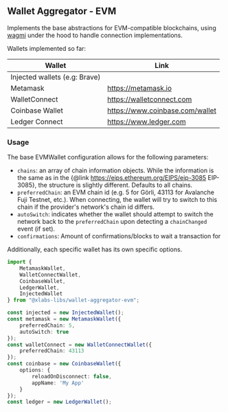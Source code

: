 ## Wallet Aggregator - EVM

Implements the base abstractions for EVM-compatible blockchains, using [wagmi](https://github.com/wagmi-dev/wagmi) under the hood to handle connection implementations.

Wallets implemented so far:

| Wallet | Link |
| - | - |
| Injected wallets (e.g: Brave) | |
| Metamask | https://metamask.io |
| WalletConnect | https://walletconnect.com |
| Coinbase Wallet | https://www.coinbase.com/wallet |
| Ledger Connect | https://www.ledger.com |

### Usage

The base EVMWallet configuration allows for the following parameters:

 * `chains`: an array of chain information objects. While the information is the same as in the {@link https://eips.ethereum.org/EIPS/eip-3085 EIP-3085}, the structure is slightly different. Defaults to all chains.
 * `preferredChain`: an EVM chain id (e.g. 5 for Görli, 43113 for Avalanche Fuji Testnet, etc.). When connecting, the wallet will try to switch to this chain if the provider's network's chain id differs.
 * `autoSwitch`: indicates whether the wallet should attempt to switch the network back to the `preferredChain` upon detecting a `chainChanged` event (if set).
 * `confirmations`: Amount of confirmations/blocks to wait a transaction for

Additionally, each specific wallet has its own specific options.

```ts
import {
    MetamaskWallet,
    WalletConnectWallet,
    CoinbaseWallet,
    LedgerWallet,
    InjectedWallet
} from "@xlabs-libs/wallet-aggregator-evm";

const injected = new InjectedWallet();
const metamask = new MetamaskWallet({
    preferredChain: 5,
    autoSwitch: true
});
const walletConnect = new WalletConnectWallet({
    preferredChain: 43113
});
const coinbase = new CoinbaseWallet({
    options: {
        reloadOnDisconnect: false,
        appName: 'My App'
    }
});
const ledger = new LedgerWallet();
```
